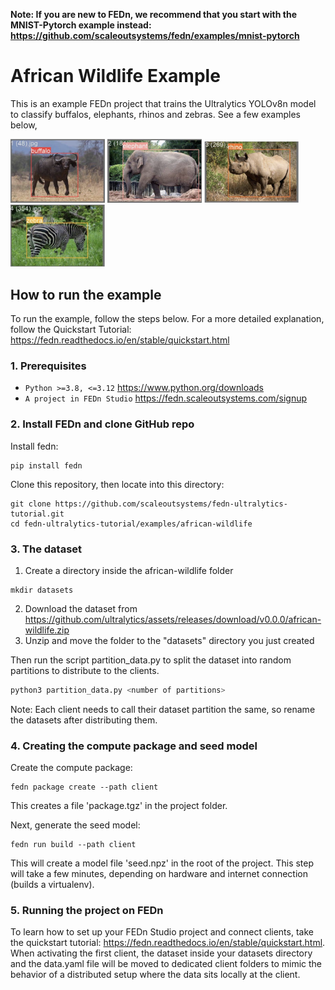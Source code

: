 
   **Note: If you are new to FEDn, we recommend that you start with the MNIST-Pytorch example instead: https://github.com/scaleoutsystems/fedn/examples/mnist-pytorch**

# African Wildlife Example

This is an example FEDn project that trains the Ultralytics YOLOv8n model to classify buffalos, elephants, rhinos and zebras. See a few examples below,

<img src="figs/buffalo.jpg" width=30% height=30%>

<img src="figs/elephant.jpg" width=30% height=30%>

<img src="figs/rhino.jpg" width=30% height=30%>

<img src="figs/zebra.jpg" width=30% height=30%>



## How to run the example

To run the example, follow the steps below. For a more detailed explanation, follow the Quickstart Tutorial: https://fedn.readthedocs.io/en/stable/quickstart.html



### 1. Prerequisites

-  `Python >=3.8, <=3.12` <https://www.python.org/downloads>
-  `A project in FEDn Studio`  <https://fedn.scaleoutsystems.com/signup>


### 2. Install FEDn and clone GitHub repo

Install fedn: 

``` 
pip install fedn
```

Clone this repository, then locate into this directory:

```
git clone https://github.com/scaleoutsystems/fedn-ultralytics-tutorial.git
cd fedn-ultralytics-tutorial/examples/african-wildlife
```

### 3. The dataset

1. Create a directory inside the african-wildlife folder
```
mkdir datasets
```
2. Download the dataset from https://github.com/ultralytics/assets/releases/download/v0.0.0/african-wildlife.zip
3. Unzip and move the folder to the "datasets" directory you just created

Then run the script partition_data.py to split the dataset into random partitions to distribute to the clients.

```bash
python3 partition_data.py <number of partitions>
```

Note: Each client needs to call their dataset partition the same, so rename the datasets after distributing them.

### 4. Creating the compute package and seed model

Create the compute package:

```
fedn package create --path client
```

This creates a file 'package.tgz' in the project folder.

Next, generate the seed model:

```
fedn run build --path client
```

This will create a model file 'seed.npz' in the root of the project. This step will take a few minutes, depending on hardware and internet connection (builds a virtualenv).  

### 5. Running the project on FEDn

To learn how to set up your FEDn Studio project and connect clients, take the quickstart tutorial: https://fedn.readthedocs.io/en/stable/quickstart.html. When activating the first client, the dataset inside your datasets directory and the data.yaml file will be moved to dedicated client folders to mimic the behavior of a distributed setup where the data sits locally at the client.   

